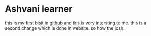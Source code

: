 # Ashvani learner
   this is my first bisit in github and this is very intersting to me.
   this is a second change which is done in website.
   so how the josh.
